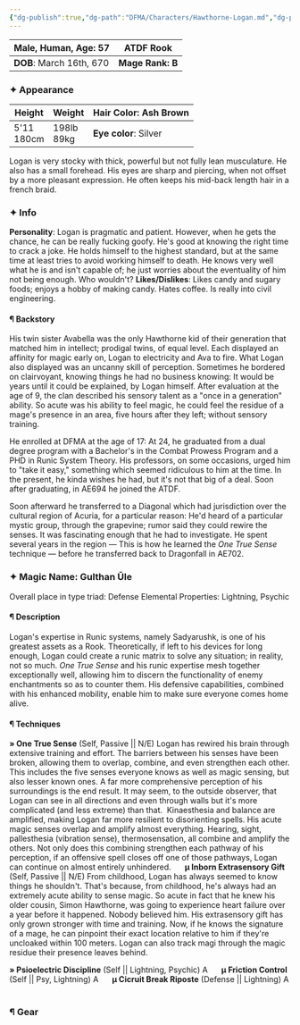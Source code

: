 ```yaml
---
{"dg-publish":true,"dg-path":"DFMA/Characters/Hawthorne-Logan.md","dg-permalink":"DFMA/Characters/Hawthorne-Logan","permalink":"/DFMA/Characters/Hawthorne-Logan/"}
---
```



| **Male, Human, Age:** 57 | **ATDF Rook**    |
| ------------------------ | ---------------- |
| **DOB**: March 16th, 670 | **Mage Rank: B** |

### ✦ Appearance 

| **Height**    | **Weight**    | **Hair Color**: Ash Brown |
| ------------- | ------------- | ------------------------- |
| 5'11<br>180cm | 198lb<br>89kg | **Eye color**: Silver     |

Logan is very stocky with thick, powerful but not fully lean musculature. He also has a small forehead. His eyes are sharp and piercing, when not offset by a more pleasant expression. He often keeps his mid-back length hair in a french braid.

### ✦ Info
**Personality**: Logan is pragmatic and patient. However, when he gets the chance, he can be really fucking goofy. He's good at knowing the right time to crack a joke. He holds himself to the highest standard, but at the same time at least tries to avoid working himself to death. He knows very well what he is and isn't capable of; he just worries about the eventuality of him not being enough. Who wouldn't?
**Likes/Dislikes**: Likes candy and sugary foods; enjoys a hobby of making candy. Hates coffee. Is really into civil engineering.

#### ¶ Backstory
His twin sister Avabella was the only Hawthorne kid of their generation that matched him in intellect; prodigal twins, of equal level. Each displayed an affinity for magic early on, Logan to electricity and Ava to fire. 
What Logan also displayed was an uncanny skill of perception. Sometimes he bordered on clairvoyant, knowing things he had no business knowing: It would be years until it could be explained, by Logan himself.
After evaluation at the age of 9, the clan described his sensory talent as a "once in a generation" ability. So acute was his ability to feel magic, he could feel the residue of a mage's presence in an area, five hours after they left; without sensory training.

He enrolled at DFMA at the age of 17: At 24, he graduated from a dual degree program with a Bachelor's in the Combat Prowess Program and a PHD in Runic System Theory. His professors, on some occasions, urged him to "take it easy," something which seemed ridiculous to him at the time. 
In the present, he kinda wishes he had, but it's not that big of a deal.
Soon after graduating, in AE694 he joined the ATDF. 

Soon afterward he transferred to a Diagonal which had jurisdiction over the cultural region of Acuria, for a particular reason: He'd heard of a particular mystic group, through the grapevine; rumor said they could rewire the senses.
It was fascinating enough that he had to investigate. He spent several years in the region — This is how he learned the *One True Sense* technique — before he transferred back to Dragonfall in AE702.


### ✦ Magic Name: Gulthan Ūle
Overall place in type triad: Defense 
Elemental Properties: Lightning, Psychic
#### ¶ Description
Logan's expertise in Runic systems, namely Sadyarushk, is one of his greatest assets as a Rook. Theoretically, if left to his devices for long enough, Logan could create a runic matrix to solve any situation; in reality, not so much.
*One True Sense* and his runic expertise mesh together exceptionally well, allowing him to discern the functionality of enemy enchantments so as to counter them. 
His defensive capabilities, combined with his enhanced mobility, enable him to make sure everyone comes home alive.
#### ¶ Techniques
**» One True Sense** (Self, Passive || N/E)
	Logan has rewired his brain through extensive training and effort. The barriers between his senses have been broken, allowing them to overlap, combine, and even strengthen each other. This includes the five senses everyone knows as well as magic sensing, but also lesser known ones.
	A far more comprehensive perception of his surroundings is the end result. It may seem, to the outside observer, that Logan can see in all directions and even through walls but it's more complicated (and less extreme) than that.
	­
	Kinaesthesia and balance are amplified, making Logan far more resilient to disorienting spells. His acute magic senses overlap and amplify almost everything. Hearing, sight, pallesthesia (vibration sense), thermosensation, all combine and amplify the others.
	Not only does this combining strengthen each pathway of his perception, if an offensive spell closes off one of those pathways, Logan can continue on almost entirely unhindered.
	$\quad$­
	**µ Inborn Extrasensory Gift** (Self, Passive || N/E)
		From childhood, Logan has always seemed to know things he shouldn't. That's because, from childhood, he's always had an extremely acute ability to sense magic. So acute in fact that he knew his older cousin, Simon Hawthorne, was going to experience heart failure over a year before it happened.
		Nobody believed him.
		His extrasensory gift has only grown stronger with time and training. Now, if he knows the signature of a mage, he can pinpoint their exact location relative to him if they're uncloaked within 100 meters. Logan can also track magi through the magic residue their presence leaves behind.

**» Psioelectric Discipline** (Self || Lightning, Psychic)
	A
	$\quad$
	**µ Friction Control** (Self || Psy, Lightning)
		 A
	$\quad$
	**µ Cicruit Break Riposte** (Defense || Lightning)
		A
	$\quad$


### ¶ Gear
